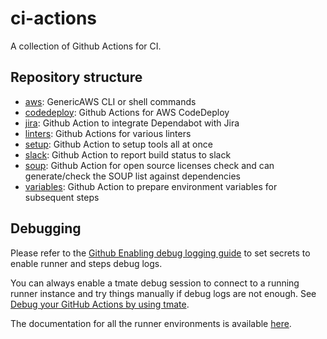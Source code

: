 # ci-actions

A collection of Github Actions for CI.

## Repository structure

* [aws](aws/README.md): GenericAWS CLI or shell commands
* [codedeploy](codedeploy/README.md): Github Actions for AWS CodeDeploy
* [jira](jira/README.md): Github Action to integrate Dependabot with Jira
* [linters](linters/README.md): Github Actions for various linters
* [setup](setup/README.md): Github Action to setup tools all at once
* [slack](slack/README.md): Github Action to report build status to slack
* [soup](soup/README.md): Github Action for open source licenses check and can generate/check the SOUP list against
  dependencies
* [variables](variables/README.md): Github Action to prepare environment variables for subsequent steps

## Debugging

Please refer to
the [Github Enabling debug logging guide](https://docs.github.com/en/github-ae@latest/actions/monitoring-and-troubleshooting-workflows/enabling-debug-logging)
to set secrets to enable runner and steps debug logs.

You can always enable a tmate debug session to connect to a running runner instance and try things manually if debug
logs are not enough. See [Debug your GitHub Actions by using tmate](https://github.com/mxschmitt/action-tmate).

The documentation for all the runner environments is
available [here](https://github.com/actions/virtual-environments/tree/main/images).
